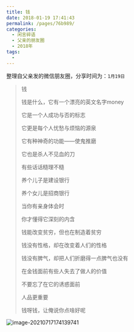 ```yaml
---
title: 钱
date: 2018-01-19 17:41:43
permalink: /pages/76b989/
categories:
  - 闲言碎语
  - 父亲的朋友圈
  - 2018年
tags:
  - 
---
```

整理自父亲发的微信朋友圈，分享时间为：`1月19日`

> 钱
>
> 钱是什么，它有一个漂亮的英文名字money
>
> 它是一个人成功与否的标志
>
> 
>
> 它更是每个人忧愁与烦恼的源泉
>
> 它有种神奇的功能——使鬼推磨
>
> 它也是杀人不见血的刀
>
> 有些话话糙理不糙
>
> 养个儿子是建设银行
>
> 养个女儿是招商银行
>
> 当你有亲身体会时
>
> 你才懂得它深刻的内含
>
> 
>
> 钱能改变贫穷，但也在制造着贫穷
>
> 钱没有性格，却在改变着人们的性格
>
> 钱没有脾气，却把人们折磨得一点脾气也没有
>
> 在金钱面前有些人失去了做人的价值
>
> 不要忘了在它的诱惑面前
>
> 人品更重要
>
> 钱呀钱，让俺说你点啥好呢

![image-20210717174139741](https://tva4.sinaimg.cn/large/008k1Yt0ly1gskcehshd8j30fb0rv46n.jpg)